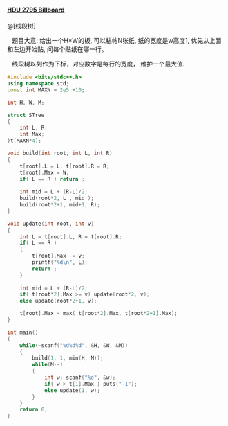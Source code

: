 #### [HDU 2795 Billboard](http://acm.hdu.edu.cn/showproblem.php?pid=2795)

@[线段树]

&ensp; 题目大意: 给出一个H*W的板, 可以粘帖N张纸, 纸的宽度是w高度1, 优先从上面和左边开始贴, 问每个贴纸在哪一行。

&ensp; 线段树以列作为下标，对应数字是每行的宽度， 维护一个最大值.

```cpp
#include <bits/stdc++.h>
using namespace std;
const int MAXN = 2e5 +10;

int H, W, M;

struct STree
{
    int L, R;
    int Max;
}t[MAXN*4];

void build(int root, int L, int R)
{
    t[root].L = L, t[root].R = R;
    t[root].Max = W;
    if( L == R ) return ;
    
    int mid = L + (R-L)/2;
    build(root*2, L , mid );
    build(root*2+1, mid+1, R);
}

void update(int root, int v)
{
    int L = t[root].L, R = t[root].R;
    if( L == R )
    {
        t[root].Max -= v;
        printf("%d\n", L);
        return ;  
    }
    
    int mid = L + (R-L)/2;
    if( t[root*2].Max >= v) update(root*2, v);
    else update(root*2+1, v);

    t[root].Max = max( t[root*2].Max, t[root*2+1].Max);
}

int main()
{
    while(~scanf("%d%d%d", &H, &W, &M))
    {
        build(1, 1, min(H, M));
        while(M--)
        {
            int w; scanf("%d", &w);
            if( w > t[1].Max ) puts("-1"); 
            else update(1, w);
        }
    }
    return 0;
}
```